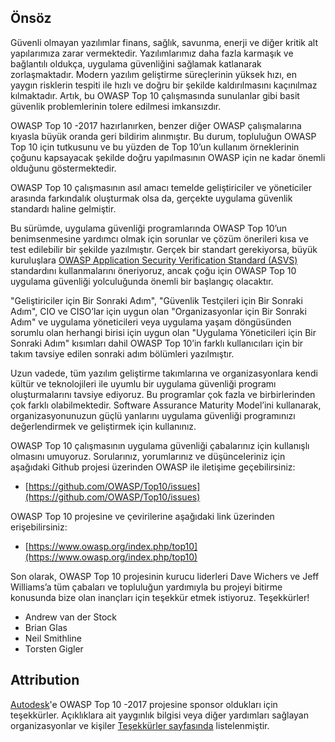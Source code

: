 ## Önsöz

Güvenli olmayan yazılımlar finans, sağlık, savunma, enerji ve diğer kritik alt yapılarımıza zarar vermektedir. Yazılımlarımız daha fazla karmaşık ve bağlantılı oldukça, uygulama güvenliğini sağlamak katlanarak zorlaşmaktadır. Modern yazılım geliştirme süreçlerinin yüksek hızı, en yaygın risklerin tespiti ile hızlı ve doğru bir şekilde kaldırılmasını kaçınılmaz kılmaktadır. Artık, bu OWASP Top 10 çalışmasında sunulanlar gibi basit güvenlik problemlerinin tolere edilmesi imkansızdır.

OWASP Top 10 -2017 hazırlanırken, benzer diğer OWASP çalışmalarına kıyasla büyük oranda geri bildirim alınmıştır. Bu durum, topluluğun OWASP Top 10 için tutkusunu ve bu yüzden de Top 10’un kullanım örneklerinin çoğunu kapsayacak şekilde doğru yapılmasının OWASP için ne kadar önemli olduğunu göstermektedir.

OWASP Top 10 çalışmasının asıl amacı temelde geliştiriciler ve yöneticiler arasında farkındalık oluşturmak olsa da, gerçekte uygulama güvenlik standardı haline gelmiştir.

Bu sürümde, uygulama güvenliği programlarında OWASP Top 10’un benimsenmesine yardımcı olmak için sorunlar ve çözüm önerileri kısa ve test edilebilir bir şekilde yazılmıştır. Gerçek bir standart gerekiyorsa, büyük kuruluşlara  [OWASP Application Security Verification Standard (ASVS)](https://www.owasp.org/index.php/ASVS) standardını kullanmalarını öneriyoruz, ancak çoğu için OWASP Top 10 uygulama güvenliği yolculuğunda önemli bir başlangıç olacaktır.

"Geliştiriciler için Bir Sonraki Adım", "Güvenlik Testçileri için Bir Sonraki Adım", CIO ve CISO’lar için uygun olan "Organizasyonlar için Bir Sonraki Adım" ve uygulama yöneticileri veya uygulama yaşam döngüsünden sorumlu olan herhangi birisi için uygun olan "Uygulama Yöneticileri için Bir Sonraki Adım" kısımları dahil OWASP Top 10’in farklı kullanıcıları için bir takım tavsiye edilen sonraki adım bölümleri yazılmıştır.

Uzun vadede, tüm yazılım geliştirme takımlarına ve organizasyonlara kendi kültür ve teknolojileri ile uyumlu bir uygulama güvenliği programı oluşturmalarını tavsiye ediyoruz. Bu programlar çok fazla ve birbirlerinden çok farklı olabilmektedir. Software Assurance Maturity Model’ini kullanarak, organizasyonunuzun güçlü yanlarını uygulama güvenliği programınızı değerlendirmek ve geliştirmek için kullanınız.

OWASP Top 10 çalışmasının uygulama güvenliği çabalarınız için kullanışlı olmasını umuyoruz. Sorularınız, yorumlarınız ve düşünceleriniz için aşağıdaki Github projesi üzerinden OWASP ile iletişime geçebilirsiniz:

* [https://github.com/OWASP/Top10/issues](https://github.com/OWASP/Top10/issues)

OWASP Top 10 projesine ve çevirilerine aşağıdaki link üzerinden erişebilirsiniz:

* [https://www.owasp.org/index.php/top10](https://www.owasp.org/index.php/top10)

Son olarak, OWASP Top 10 projesinin kurucu liderleri Dave Wichers ve Jeff Williams’a tüm çabaları ve topluluğun yardımıyla bu projeyi bitirme konusunda bize olan inançları için teşekkür etmek istiyoruz. Teşekkürler! 

* Andrew van der Stock
* Brian Glas
* Neil Smithline
* Torsten Gigler

## Attribution
[Autodesk](https://www.autodesk.com)'e OWASP Top 10 -2017 projesine sponsor oldukları için teşekkürler.
Açıklıklara ait yaygınlık bilgisi veya diğer yardımları sağlayan organizasyonlar ve kişiler [Teşekkürler sayfasında](0xd1-data-contributors.md) listelenmiştir.
